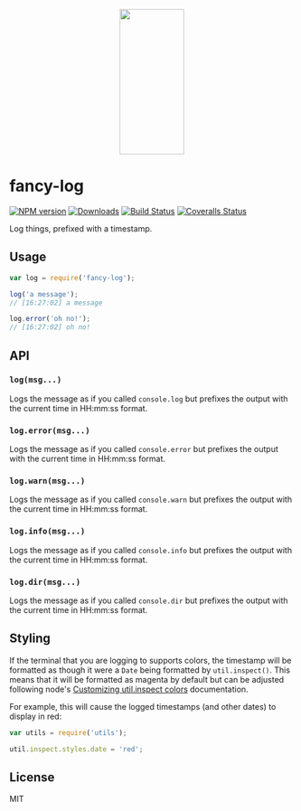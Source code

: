 <p align="center">
  <a href="https://gulpjs.com">
    <img height="257" width="114" src="https://raw.githubusercontent.com/gulpjs/artwork/master/gulp-2x.png">
  </a>
</p>

# fancy-log

[![NPM version][npm-image]][npm-url] [![Downloads][downloads-image]][npm-url] [![Build Status][ci-image]][ci-url] [![Coveralls Status][coveralls-image]][coveralls-url]

Log things, prefixed with a timestamp.

## Usage

```js
var log = require('fancy-log');

log('a message');
// [16:27:02] a message

log.error('oh no!');
// [16:27:02] oh no!
```

## API

### `log(msg...)`

Logs the message as if you called `console.log` but prefixes the output with the
current time in HH:mm:ss format.

### `log.error(msg...)`

Logs the message as if you called `console.error` but prefixes the output with the
current time in HH:mm:ss format.

### `log.warn(msg...)`

Logs the message as if you called `console.warn` but prefixes the output with the
current time in HH:mm:ss format.

### `log.info(msg...)`

Logs the message as if you called `console.info` but prefixes the output with the
current time in HH:mm:ss format.

### `log.dir(msg...)`

Logs the message as if you called `console.dir` but prefixes the output with the
current time in HH:mm:ss format.

## Styling

If the terminal that you are logging to supports colors, the timestamp will be formatted as though it were a `Date` being formatted by `util.inspect()`. This means that it will be formatted as magenta by default but can be adjusted following node's [Customizing util.inspect colors](https://nodejs.org/dist/latest-v10.x/docs/api/util.html#util_customizing_util_inspect_colors) documentation.

For example, this will cause the logged timestamps (and other dates) to display in red:

```js
var utils = require('utils');

util.inspect.styles.date = 'red';
```

## License

MIT

<!-- prettier-ignore-start -->
[downloads-image]: https://img.shields.io/npm/dm/fancy-log.svg?style=flat-square
[npm-url]: https://www.npmjs.com/package/fancy-log
[npm-image]: https://img.shields.io/npm/v/fancy-log.svg?style=flat-square

[ci-url]: https://github.com/gulpjs/fancy-log/actions?query=workflow:dev
[ci-image]: https://img.shields.io/github/workflow/status/gulpjs/fancy-log/dev?style=flat-square

[coveralls-url]: https://coveralls.io/r/gulpjs/fancy-log
[coveralls-image]: https://img.shields.io/coveralls/gulpjs/fancy-log/master.svg?style=flat-square
<!-- prettier-ignore-end -->
